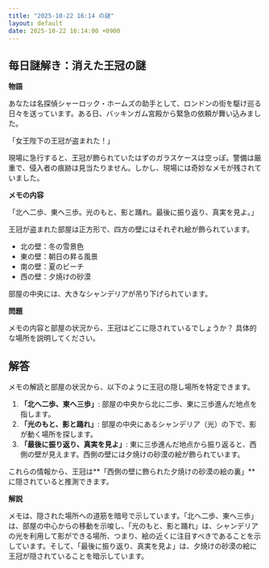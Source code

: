 ```yaml
---
title: "2025-10-22 16:14 の謎"
layout: default
date: 2025-10-22 16:14:00 +0900
---
```

## 毎日謎解き：消えた王冠の謎

**物語**

あなたは名探偵シャーロック・ホームズの助手として、ロンドンの街を駆け巡る日々を送っています。ある日、バッキンガム宮殿から緊急の依頼が舞い込みました。

「女王陛下の王冠が盗まれた！」

現場に急行すると、王冠が飾られていたはずのガラスケースは空っぽ。警備は厳重で、侵入者の痕跡は見当たりません。しかし、現場には奇妙なメモが残されていました。

**メモの内容**

「北へ二歩、東へ三歩。光のもと、影と踊れ。最後に振り返り、真実を見よ。」

王冠が盗まれた部屋は正方形で、四方の壁にはそれぞれ絵が飾られています。

*   北の壁：冬の雪景色
*   東の壁：朝日の昇る風景
*   南の壁：夏のビーチ
*   西の壁：夕焼けの砂漠

部屋の中央には、大きなシャンデリアが吊り下げられています。

**問題**

メモの内容と部屋の状況から、王冠はどこに隠されているでしょうか？ 具体的な場所を説明してください。

## 解答

メモの解読と部屋の状況から、以下のように王冠の隠し場所を特定できます。

1.  **「北へ二歩、東へ三歩」**: 部屋の中央から北に二歩、東に三歩進んだ地点を指します。
2.  **「光のもと、影と踊れ」**: 部屋の中央にあるシャンデリア（光）の下で、影が動く場所を探します。
3.  **「最後に振り返り、真実を見よ」**: 東に三歩進んだ地点から振り返ると、西側の壁が見えます。西側の壁には夕焼けの砂漠の絵が飾られています。

これらの情報から、王冠は**「西側の壁に飾られた夕焼けの砂漠の絵の裏」**に隠されていると推測できます。

**解説**

メモは、隠された場所への道筋を暗号で示しています。「北へ二歩、東へ三歩」は、部屋の中心からの移動を示唆し、「光のもと、影と踊れ」は、シャンデリアの光を利用して影ができる場所、つまり、絵の近くに注目すべきであることを示しています。そして、「最後に振り返り、真実を見よ」は、夕焼けの砂漠の絵に王冠が隠されていることを暗示しています。

